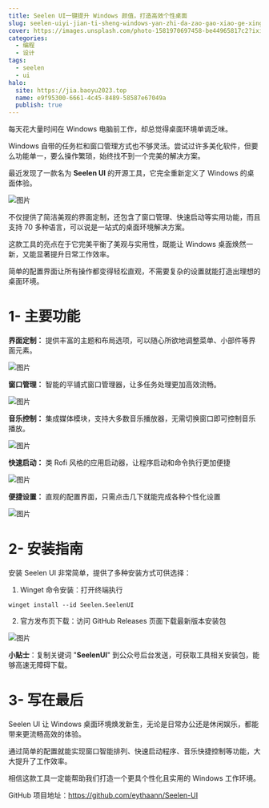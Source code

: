```yaml
---
title: Seelen UI一键提升 Windows 颜值，打造高效个性桌面
slug: seelen-uiyi-jian-ti-sheng-windows-yan-zhi-da-zao-gao-xiao-ge-xing-zhuo-mian
cover: https://images.unsplash.com/photo-1581970697458-be44965817c2?ixid=M3w0OTg3NjZ8MHwxfHRvcGljfHxNOGpWYkxiVFJ3c3x8fHx8Mnx8MTczMjI1Mzc4OHw&ixlib=rb-4.0.3
categories:
  - 编程
  - 设计
tags:
  - seelen
  - ui
halo:
  site: https://jia.baoyu2023.top
  name: e9f95300-6661-4c45-8489-58587e67049a
  publish: true
---
```


每天花大量时间在 Windows 电脑前工作，却总觉得桌面环境单调乏味。

Windows 自带的任务栏和窗口管理方式也不够灵活。尝试过许多美化软件，但要么功能单一，要么操作繁琐，始终找不到一个完美的解决方案。

最近发现了一款名为 **Seelen UI** 的开源工具，它完全重新定义了 Windows 的桌面体验。

![图片](https://pub-7527271c203848268f3702478ed765fc.r2.dev/0cac7ff3-106b-45da-8727-7522bc555455.png)

不仅提供了简洁美观的界面定制，还包含了窗口管理、快速启动等实用功能，而且支持 70 多种语言，可以说是一站式的桌面环境解决方案。

这款工具的亮点在于它完美平衡了美观与实用性，既能让 Windows 桌面焕然一新，又能显著提升日常工作效率。

简单的配置界面让所有操作都变得轻松直观，不需要复杂的设置就能打造出理想的桌面环境。

# 1- 主要功能

**界面定制：** 提供丰富的主题和布局选项，可以随心所欲地调整菜单、小部件等界面元素。

![图片](https://pub-7527271c203848268f3702478ed765fc.r2.dev/86390c8e-e78d-4434-a810-74e3ebe01ca8.png)

**窗口管理：** 智能的平铺式窗口管理器，让多任务处理更加高效流畅。

![图片](https://pub-7527271c203848268f3702478ed765fc.r2.dev/9c8e4621-41ec-4a33-8c9d-51807ea5f5aa.png)

**音乐控制：** 集成媒体模块，支持大多数音乐播放器，无需切换窗口即可控制音乐播放。

![图片](https://pub-7527271c203848268f3702478ed765fc.r2.dev/8fa234e7-7501-4537-9bc3-76bdba4e6d83.png)

**快速启动：** 类 Rofi 风格的应用启动器，让程序启动和命令执行更加便捷

![图片](https://pub-7527271c203848268f3702478ed765fc.r2.dev/1cb891eb-a8b7-4db9-8a10-6f9ab674b6aa.png)

**便捷设置：** 直观的配置界面，只需点击几下就能完成各种个性化设置

![图片](https://pub-7527271c203848268f3702478ed765fc.r2.dev/0d8f1fd9-d1fa-480b-8252-d91682fbb715.png)

# 2- 安装指南

安装 Seelen UI 非常简单，提供了多种安装方式可供选择：

1. Winget 命令安装：打开终端执行 

```
winget install --id Seelen.SeelenUI
```

2. 官方发布页下载：访问 GitHub Releases 页面下载最新版本安装包

![图片](https://pub-7527271c203848268f3702478ed765fc.r2.dev/b6ececb0-5a03-48ac-95a2-c3fbe5277434.png)

**小贴士**：复制关键词 "**SeelenUI**" 到公众号后台发送，可获取工具相关安装包，能够高速无障碍下载。

# 3- 写在最后

Seelen UI 让 Windows 桌面环境焕发新生，无论是日常办公还是休闲娱乐，都能带来更流畅高效的体验。

通过简单的配置就能实现窗口智能排列、快速启动程序、音乐快捷控制等功能，大大提升了工作效率。

相信这款工具一定能帮助我们打造一个更具个性化且实用的 Windows 工作环境。

GitHub 项目地址：https://github.com/eythaann/Seelen-UI
